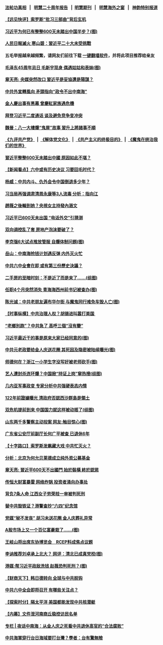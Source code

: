 #### [法轮功真相](https://github.com/gfw-breaker/truth/blob/master/README.md?t=0) &nbsp;&nbsp;|&nbsp;&nbsp; [明慧二十周年报告](https://github.com/gfw-breaker/mh-reports/blob/master/README.md?t=0) &nbsp;&nbsp;|&nbsp;&nbsp;[明慧期刊](https://github.com/gfw-breaker/mh-qikan) &nbsp;&nbsp;|&nbsp;&nbsp; [明慧海外之窗](https://github.com/gfw-breaker/mh-news/blob/master/README.md?t=0) &nbsp;&nbsp;|&nbsp;&nbsp; [神韵特别报道](https://github.com/gfw-breaker/mh-news/blob/master/shenyun.md?t=0)
#### [ 【远见快评】索罗斯“批习三部曲”背后玄机](https://github.com/gfw-breaker/banned-news3/blob/master/pages/nsc413/n13220115.md)
#### [ 习近平为何已有整整600天未踏出中国半步？(图)](https://github.com/gfw-breaker/banned-news3/blob/master/pages/p2/983295.md)
#### [ 人民日報滅火 寒山碧：習近平二十大未受挑戰](https://github.com/gfw-breaker/banned-news3/blob/master/pages/soh5/543461.md)
#### 五毛举报越来越频繁，请网友们前往下载 [一键翻墙软件](https://github.com/gfw-breaker/ssr-accounts)，并将此项目推荐给亲友
#### [ 毛泽东45周年忌日 毛新宇现身 偶遇姑姑和表妹(图)](https://github.com/gfw-breaker/banned-news3/blob/master/pages/p2/983294.md)
#### [ 章天亮: 央媒突然改口 習近平是妥協還是陽謀？](https://github.com/gfw-breaker/banned-news3/blob/master/pages/soh5/543335.md)
#### [ 中共外宣轉風向 矛頭指向“政令不出中南海”](https://github.com/gfw-breaker/banned-news3/blob/master/pages/soh5/543227.md)
#### [ 金人慶出事有黑幕 曾慶紅家族遇危機](https://github.com/gfw-breaker/banned-news3/blob/master/pages/soh5/543224.md)
#### [ 拜登习近平二度通话 谈及避免竞争变冲突](https://github.com/gfw-breaker/banned-news3/blob/master/pages/nf4514/n13223382.md)
#### [ 魏晉：八一大樓爆“鬼屋”故事 習升上將諸事不順](https://github.com/gfw-breaker/banned-news3/blob/master/pages/soh5/543479.md)
#### [《九评共产党》](https://github.com/begood0513/9ping.md/blob/master/README.md) &nbsp;|&nbsp; [《解体党文化》](../../../../jtdwh.md/blob/master/README.md)  &nbsp;|&nbsp; [《共产主义的终极目的》](../../../../gczydzjmd.md/blob/master/README.md) &nbsp;|&nbsp; [《魔鬼在统治我们的世界》](../../../../mgztzwmdsj.md/blob/master/README.md) 
#### [ 習近平整整600天未踏出中國 原因如此不堪？](https://github.com/gfw-breaker/banned-news3/blob/master/pages/soh5/543569.md)
#### [ 【新闻看点】六中或有历史决议 习要回毛时代？](https://github.com/gfw-breaker/banned-news3/blob/master/pages/nsc413/n13222895.md)
#### [ 杨威：中共内斗、仇外会令中国倒退多少年？](https://github.com/gfw-breaker/banned-news3/blob/master/pages/nf4514/n13223018.md)
#### [ 习当局再强调肃清周永康等3人流毒 分析：指向江](https://github.com/gfw-breaker/banned-news3/blob/master/pages/nsc413/n13222347.md)
#### [ 趙薇之後輪到她？央視女主持發內涵文](https://github.com/gfw-breaker/banned-news3/blob/master/pages/soh5/543590.md)
#### [ 习近平已600天未出国 “电话外交”引猜测](https://github.com/gfw-breaker/banned-news3/blob/master/pages/prog1138/a103212762.md)
#### [ 双向调控乱了套 房地产泡沫要破了？](https://github.com/gfw-breaker/banned-news3/blob/master/pages/yataibaodao/rc2-09092021111000.md)
#### [ 李克强6大试点推放管服 自爆体制问题(图)](https://github.com/gfw-breaker/banned-news3/blob/master/pages/p1/983345.md)
#### [ 岳山：中南海抢钱计划遇反弹 内外灭火忙](https://github.com/gfw-breaker/banned-news3/blob/master/pages/nf4514/n13220103.md)
#### [ 中共六中全會在即 或有第三份歷史決議？](https://github.com/gfw-breaker/banned-news3/blob/master/pages/soh5/543449.md)
#### [ 二手房的至暗时刻：不是近了而是来了……(组图)](https://github.com/gfw-breaker/banned-news3/blob/master/pages/p5/983286.md)
#### [ 任职4个月突然消失 青海海西州前书记被查办(图)](https://github.com/gfw-breaker/banned-news3/blob/master/pages/p2/983331.md)
#### [ 陈光诚：中共老朋友遍布华尔街 与魔鬼同行难免车毁人亡(图)](https://github.com/gfw-breaker/banned-news3/blob/master/pages/p1/983241.md)
#### [ 【时事纵横】中共治理人权？胡锡进叫嚣打美国 ](https://github.com/gfw-breaker/banned-news3/blob/master/pages/nsc413/n13222853.md)
#### [ “老鄉別跑”？中共急了 高呼三個“沒有變”](https://github.com/gfw-breaker/banned-news3/blob/master/pages/soh5/543179.md)
#### [ 习近平最近干的事是原来大家已经同意的(图)](https://github.com/gfw-breaker/banned-news3/blob/master/pages/p2/983205.md)
#### [ 中共元老政要给金人庆送花圈 其死因及隐密被陆续曝光(图)](https://github.com/gfw-breaker/banned-news3/blob/master/pages/p2/983177.md)
#### [ 师德何在？浙江一小学生字没写好被老师砍手(图)](https://github.com/gfw-breaker/banned-news3/blob/master/pages/p1/983318.md)
#### [ 艺人遭封杀连环爆？中国掀“持证上岗”窜热搜(组图)](https://github.com/gfw-breaker/banned-news3/blob/master/pages/p1/983208.md)
#### [ 几内亚军事政变 专家分析中共强硬表态内情](https://github.com/gfw-breaker/banned-news3/blob/master/pages/nsc413/n13223340.md)
#### [ 122年前證據曝光 清政府否認西沙群島是領土](https://github.com/gfw-breaker/banned-news3/blob/master/pages/soh5/543233.md)
#### [ 双危机提前到来 中国国力就这样被动摇了(组图)](https://github.com/gfw-breaker/banned-news3/blob/master/pages/p5/983182.md)
#### [ 山东两千多警察主动投案 网友:触目惊心(图)](https://github.com/gfw-breaker/banned-news3/blob/master/pages/p1/983161.md)
#### [ 广东省公安厅前副厅长何广平被查 已退休6年](https://github.com/gfw-breaker/banned-news3/blob/master/pages/nsc413/n13223315.md)
#### [ 【十字路口】索罗斯发飙藏大戏 中共忙灭火？](https://github.com/gfw-breaker/banned-news3/blob/master/pages/nsc413/n13221826.md)
#### [ 分析：北京为何允贝莱德成立纯外资公募基金](https://github.com/gfw-breaker/banned-news3/blob/master/pages/nf4514/n13222684.md)
#### [ 章天亮: 習近平600天不出國門 始於裝橫 終於認慫](https://github.com/gfw-breaker/banned-news3/blob/master/pages/soh5/543638.md)
#### [ 传恒大财富暴雷 网络炸锅 投资者涌向办事处](https://github.com/gfw-breaker/banned-news3/blob/master/pages/prog1138/a103212272.md)
#### [ 背负7条人命 江西女子劳荣枝一审被判死刑](https://github.com/gfw-breaker/banned-news3/blob/master/pages/nsc413/n13222706.md)
#### [ 替中共毁铁证？港警查抄“六四”纪念馆](https://github.com/gfw-breaker/banned-news3/blob/master/pages/nf4514/n13221684.md)
#### [ 党媒“秘不发丧” 胡习未送花圈 金人庆葬礼异常](https://github.com/gfw-breaker/banned-news3/blob/master/pages/prog1138/a103210983.md)
#### [ A股市场上又一个百亿富豪栽了……(图)](https://github.com/gfw-breaker/banned-news3/blob/master/pages/p5/983296.md)
#### [ 王岐山将出席东协博览会　RCEP料成焦点议题](https://github.com/gfw-breaker/banned-news3/blob/master/pages/p1/983231.md)
#### [ 李讷推荐刘卓承上北大？ 网评：清北已成真党校(图)](https://github.com/gfw-breaker/banned-news3/blob/master/pages/p1/983071.md)
#### [ 港媒:帮习近平政敌洗钱 赵薇恐判死刑？(图)](https://github.com/gfw-breaker/banned-news3/blob/master/pages/p1/982805.md)
#### [ 【财商天下】韩日德转向 全球与中共脱钩](https://github.com/gfw-breaker/banned-news3/blob/master/pages/nsc413/n13222480.md)
#### [ 中共六中全会即将召开 有哪些关注点？](https://github.com/gfw-breaker/banned-news3/blob/master/pages/nsc413/n13221042.md)
#### [ 【探索时分】隔太平洋 美国都能发现中共核潜艇](https://github.com/gfw-breaker/banned-news3/blob/master/pages/nf4514/n13220203.md)
#### [ 【内幕】文件泄河南商丘稳控访民名单](https://github.com/gfw-breaker/banned-news3/blob/master/pages/nf4514/n13214082.md)
#### [ 专栏 | 夜话中南海：从金人庆之死看中共退休高官的“合法腐败”](https://github.com/gfw-breaker/banned-news3/blob/master/pages/yehuazhongnanhai/gx-09032021152938.md)
#### [ 中共海軍穿行台日海域要打台灣？學者：台有驚無險](https://github.com/gfw-breaker/banned-news3/blob/master/pages/soh5/543482.md)
